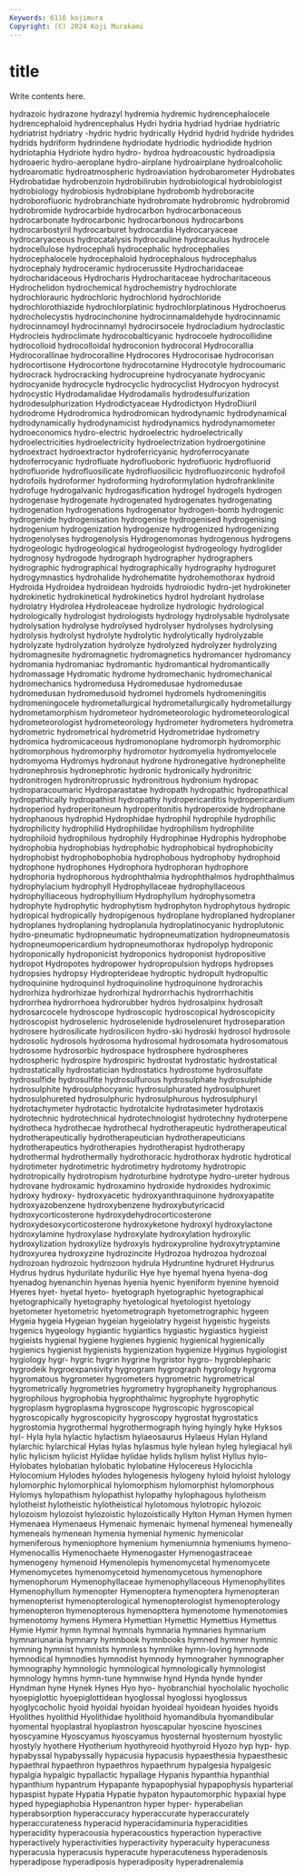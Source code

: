```yaml
---
Keywords: 6116 kojimura
Copyright: (C) 2024 Koji Murakami
---
```


# title

Write contents here.



hydrazoic hydrazone hydrazyl hydremia
hydremic hydrencephalocele hydrencephaloid hydrencephalus Hydri hydria hydriad hydriae hydriatric hydriatrist
hydriatry -hydric hydric hydrically Hydrid hydrid hydride hydrides hydrids hydriform
hydrindene hydriodate hydriodic hydriodide hydrion hydriotaphia Hydriote hydro hydro- hydroa
hydroacoustic hydroadipsia hydroaeric hydro-aeroplane hydro-airplane hydroairplane hydroalcoholic hydroaromatic hydroatmospheric hydroaviation
hydrobarometer Hydrobates Hydrobatidae hydrobenzoin hydrobilirubin hydrobiological hydrobiologist hydrobiology hydrobiosis hydrobiplane
hydrobomb hydroboracite hydroborofluoric hydrobranchiate hydrobromate hydrobromic hydrobromid hydrobromide hydrocarbide hydrocarbon
hydrocarbonaceous hydrocarbonate hydrocarbonic hydrocarbonous hydrocarbons hydrocarbostyril hydrocarburet hydrocardia Hydrocaryaceae hydrocaryaceous
hydrocatalysis hydrocauline hydrocaulus hydrocele hydrocellulose hydrocephali hydrocephalic hydrocephalies hydrocephalocele hydrocephaloid
hydrocephalous hydrocephalus hydrocephaly hydroceramic hydrocerussite Hydrocharidaceae hydrocharidaceous Hydrocharis Hydrocharitaceae hydrocharitaceous
Hydrochelidon hydrochemical hydrochemistry hydrochlorate hydrochlorauric hydrochloric hydrochlorid hydrochloride hydrochlorothiazide hydrochlorplatinic
hydrochlorplatinous Hydrochoerus hydrocholecystis hydrocinchonine hydrocinnamaldehyde hydrocinnamic hydrocinnamoyl hydrocinnamyl hydrocirsocele hydrocladium
hydroclastic Hydrocleis hydroclimate hydrocobalticyanic hydrocoele hydrocollidine hydrocolloid hydrocolloidal hydroconion hydrocoral
Hydrocorallia Hydrocorallinae hydrocoralline Hydrocores Hydrocorisae hydrocorisan hydrocortisone Hydrocortone hydrocotarnine Hydrocotyle
hydrocoumaric hydrocrack hydrocracking hydrocupreine hydrocyanate hydrocyanic hydrocyanide hydrocycle hydrocyclic hydrocyclist
Hydrocyon hydrocyst hydrocystic Hydrodamalidae Hydrodamalis hydrodesulfurization hydrodesulphurization Hydrodictyaceae Hydrodictyon HydroDiuril
hydrodrome Hydrodromica hydrodromican hydrodynamic hydrodynamical hydrodynamically hydrodynamicist hydrodynamics hydrodynamometer hydroeconomics
hydro-electric hydroelectric hydroelectrically hydroelectricities hydroelectricity hydroelectrization hydroergotinine hydroextract hydroextractor hydroferricyanic
hydroferrocyanate hydroferrocyanic hydrofluate hydrofluoboric hydrofluoric hydrofluorid hydrofluoride hydrofluosilicate hydrofluosilicic hydrofluozirconic
hydrofoil hydrofoils hydroformer hydroforming hydroformylation hydrofranklinite hydrofuge hydrogalvanic hydrogasification hydrogel
hydrogels hydrogen hydrogenase hydrogenate hydrogenated hydrogenates hydrogenating hydrogenation hydrogenations hydrogenator
hydrogen-bomb hydrogenic hydrogenide hydrogenisation hydrogenise hydrogenised hydrogenising hydrogenium hydrogenization hydrogenize
hydrogenized hydrogenizing hydrogenolyses hydrogenolysis Hydrogenomonas hydrogenous hydrogens hydrogeologic hydrogeological hydrogeologist
hydrogeology hydroglider hydrognosy hydrogode hydrograph hydrographer hydrographers hydrographic hydrographical hydrographically
hydrography hydroguret hydrogymnastics hydrohalide hydrohematite hydrohemothorax hydroid Hydroida Hydroidea hydroidean
hydroids hydroiodic hydro-jet hydrokineter hydrokinetic hydrokinetical hydrokinetics hydrol hydrolant hydrolase
hydrolatry Hydrolea Hydroleaceae hydrolize hydrologic hydrological hydrologically hydrologist hydrologists hydrology
hydrolysable hydrolysate hydrolysation hydrolyse hydrolysed hydrolyser hydrolyses hydrolysing hydrolysis hydrolyst
hydrolyte hydrolytic hydrolytically hydrolyzable hydrolyzate hydrolyzation hydrolyze hydrolyzed hydrolyzer hydrolyzing
hydromagnesite hydromagnetic hydromagnetics hydromancer hydromancy hydromania hydromaniac hydromantic hydromantical hydromantically
hydromassage Hydromatic hydrome hydromechanic hydromechanical hydromechanics hydromedusa Hydromedusae hydromedusae hydromedusan
hydromedusoid hydromel hydromels hydromeningitis hydromeningocele hydrometallurgical hydrometallurgically hydrometallurgy hydrometamorphism hydrometeor
hydrometeorologic hydrometeorological hydrometeorologist hydrometeorology hydrometer hydrometers hydrometra hydrometric hydrometrical hydrometrid
Hydrometridae hydrometry hydromica hydromicaceous hydromonoplane hydromorph hydromorphic hydromorphous hydromorphy hydromotor
hydromyelia hydromyelocele hydromyoma Hydromys hydronaut hydrone hydronegative hydronephelite hydronephrosis hydronephrotic
hydronic hydronically hydronitric hydronitrogen hydronitroprussic hydronitrous hydronium hydropac hydroparacoumaric Hydroparastatae
hydropath hydropathic hydropathical hydropathically hydropathist hydropathy hydropericarditis hydropericardium hydroperiod hydroperitoneum
hydroperitonitis hydroperoxide hydrophane hydrophanous hydrophid Hydrophidae hydrophil hydrophile hydrophilic hydrophilicity
hydrophilid Hydrophilidae hydrophilism hydrophilite hydrophiloid hydrophilous hydrophily Hydrophinae Hydrophis hydrophobe
hydrophobia hydrophobias hydrophobic hydrophobical hydrophobicity hydrophobist hydrophobophobia hydrophobous hydrophoby hydrophoid
hydrophone hydrophones Hydrophora hydrophoran hydrophore hydrophoria hydrophorous hydrophthalmia hydrophthalmos hydrophthalmus
hydrophylacium hydrophyll Hydrophyllaceae hydrophyllaceous hydrophylliaceous hydrophyllium Hydrophyllum hydrophysometra hydrophyte hydrophytic
hydrophytism hydrophyton hydrophytous hydropic hydropical hydropically hydropigenous hydroplane hydroplaned hydroplaner
hydroplanes hydroplaning hydroplanula hydroplatinocyanic hydroplutonic hydro-pneumatic hydropneumatic hydropneumatization hydropneumatosis hydropneumopericardium
hydropneumothorax hydropolyp hydroponic hydroponically hydroponicist hydroponics hydroponist hydropositive hydropot Hydropotes
hydropower hydropropulsion hydrops hydropses hydropsies hydropsy Hydropterideae hydroptic hydropult hydropultic
hydroquinine hydroquinol hydroquinoline hydroquinone hydrorachis hydrorhiza hydrorhizae hydrorhizal hydrorrhachis hydrorrhachitis
hydrorrhea hydrorrhoea hydrorubber hydros hydrosalpinx hydrosalt hydrosarcocele hydroscope hydroscopic hydroscopical
hydroscopicity hydroscopist hydroselenic hydroselenide hydroselenuret hydroseparation hydrosere hydrosilicate hydrosilicon hydro-ski
hydroski hydrosol hydrosole hydrosolic hydrosols hydrosoma hydrosomal hydrosomata hydrosomatous hydrosome
hydrosorbic hydrospace hydrosphere hydrospheres hydrospheric hydrospire hydrospiric hydrostat hydrostatic hydrostatical
hydrostatically hydrostatician hydrostatics hydrostome hydrosulfate hydrosulfide hydrosulfite hydrosulfurous hydrosulphate hydrosulphide
hydrosulphite hydrosulphocyanic hydrosulphurated hydrosulphuret hydrosulphureted hydrosulphuric hydrosulphurous hydrosulphuryl hydrotachymeter hydrotactic
hydrotalcite hydrotasimeter hydrotaxis hydrotechnic hydrotechnical hydrotechnologist hydrotechny hydroterpene hydrotheca hydrothecae
hydrothecal hydrotherapeutic hydrotherapeutical hydrotherapeutically hydrotherapeutician hydrotherapeuticians hydrotherapeutics hydrotherapies hydrotherapist hydrotherapy
hydrothermal hydrothermally hydrothoracic hydrothorax hydrotic hydrotical hydrotimeter hydrotimetric hydrotimetry hydrotomy
hydrotropic hydrotropically hydrotropism hydroturbine hydrotype hydro-ureter hydrous hydrovane hydroxamic hydroxamino
hydroxide hydroxides hydroximic hydroxy hydroxy- hydroxyacetic hydroxyanthraquinone hydroxyapatite hydroxyazobenzene hydroxybenzene
hydroxybutyricacid hydroxycorticosterone hydroxydehydrocorticosterone hydroxydesoxycorticosterone hydroxyketone hydroxyl hydroxylactone hydroxylamine hydroxylase hydroxylate
hydroxylation hydroxylic hydroxylization hydroxylize hydroxyls hydroxyproline hydroxytryptamine hydroxyurea hydroxyzine hydrozincite
Hydrozoa hydrozoa hydrozoal hydrozoan hydrozoic hydrozoon hydrula Hydruntine hydruret Hydrurus
Hydrus hydrus hydurilate hydurilic Hye hye hyemal hyena hyena-dog hyenadog
hyenanchin hyenas hyenia hyenic hyeniform hyenine hyenoid Hyeres hyet- hyetal
hyeto- hyetograph hyetographic hyetographical hyetographically hyetography hyetological hyetologist hyetology hyetometer
hyetometric hyetometrograph hyetometrographic hygeen Hygeia hygeia Hygeian hygeian hygeiolatry hygeist
hygeistic hygeists hygenics hygeology hygiantic hygiantics hygiastic hygiastics hygieist hygieists
hygienal hygiene hygienes hygienic hygienical hygienically hygienics hygienist hygienists hygienization
hygienize Hyginus hygiologist hygiology hygr- hygric hygrin hygrine hygristor hygro-
hygroblepharic hygrodeik hygroexpansivity hygrogram hygrograph hygrology hygroma hygromatous hygrometer hygrometers
hygrometric hygrometrical hygrometrically hygrometries hygrometry hygrophaneity hygrophanous hygrophilous hygrophobia hygrophthalmic
hygrophyte hygrophytic hygroplasm hygroplasma hygroscope hygroscopic hygroscopical hygroscopically hygroscopicity hygroscopy
hygrostat hygrostatics hygrostomia hygrothermal hygrothermograph hying hyingly hyke Hyksos hyl-
Hyla hyla hylactic hylactism hylaeosaurus Hylaeus Hylan Hyland hylarchic hylarchical
Hylas hylas hylasmus hyle hylean hyleg hylegiacal hyli hylic hylicism
hylicist Hylidae hylidae hylids hylism hylist Hyllus hylo- Hylobates hylobatian
hylobatic hylobatine Hylocereus Hylocichla Hylocomium Hylodes hylodes hylogenesis hylogeny hyloid
hyloist hylology hylomorphic hylomorphical hylomorphism hylomorphist hylomorphous Hylomys hylopathism hylopathist
hylopathy hylophagous hylotheism hylotheist hylotheistic hylotheistical hylotomous hylotropic hylozoic hylozoism
hylozoist hylozoistic hylozoistically Hylton Hyman Hymen hymen Hymenaea Hymenaeus Hymenaic
hymenaic hymenal hymeneal hymeneally hymeneals hymenean hymenia hymenial hymenic hymenicolar
hymeniferous hymeniophore hymenium hymeniumnia hymeniums hymeno- Hymenocallis Hymenochaete Hymenogaster Hymenogastraceae
hymenogeny hymenoid Hymenolepis hymenomycetal hymenomycete Hymenomycetes hymenomycetoid hymenomycetous hymenophore hymenophorum
Hymenophyllaceae hymenophyllaceous Hymenophyllites Hymenophyllum hymenopter Hymenoptera hymenoptera hymenopteran hymenopterist hymenopterological
hymenopterologist hymenopterology hymenopteron hymenopterous hymenopttera hymenotome hymenotomies hymenotomy hymens Hymera
Hymettian Hymettic Hymettius Hymettus Hymie Hymir hymn hymnal hymnals hymnaria
hymnaries hymnarium hymnariunaria hymnary hymnbook hymnbooks hymned hymner hymnic hymning
hymnist hymnists hymnless hymnlike hymn-loving hymnode hymnodical hymnodies hymnodist hymnody
hymnograher hymnographer hymnography hymnologic hymnological hymnologically hymnologist hymnology hymns hymn-tune
hymnwise hynd Hynda hynde hynder Hyndman hyne Hynek Hynes Hyo
hyo- hyobranchial hyocholalic hyocholic hyoepiglottic hyoepiglottidean hyoglossal hyoglossi hyoglossus hyoglycocholic
hyoid hyoidal hyoidan hyoideal hyoidean hyoides hyoids Hyolithes hyolithid Hyolithidae
hyolithoid hyomandibula hyomandibular hyomental hyoplastral hyoplastron hyoscapular hyoscine hyoscines hyoscyamine
Hyoscyamus hyoscyamus hyosternal hyosternum hyostylic hyostyly hyothere Hyotherium hyothyreoid hyothyroid
Hyozo hyp hyp- hyp. hypabyssal hypabyssally hypacusia hypacusis hypaesthesia hypaesthesic
hypaethral hypaethron hypaethros hypaethrum hypalgesia hypalgesic hypalgia hypalgic hypallactic hypallage
Hypanis hypanthia hypanthial hypanthium hypantrum Hypapante hypapophysial hypapophysis hyparterial hypaspist
hypate Hypatia Hypatie hypaton hypautomorphic hypaxial hype hyped hypegiaphobia Hypenantron
hyper hyper- hyperabelian hyperabsorption hyperaccuracy hyperaccurate hyperaccurately hyperaccurateness hyperacid hyperacidaminuria
hyperacidities hyperacidity hyperacousia hyperacoustics hyperaction hyperactive hyperactively hyperactivities hyperactivity hyperacuity
hyperacuness hyperacusia hyperacusis hyperacute hyperacuteness hyperadenosis hyperadipose hyperadiposis hyperadiposity hyperadrenalemia
